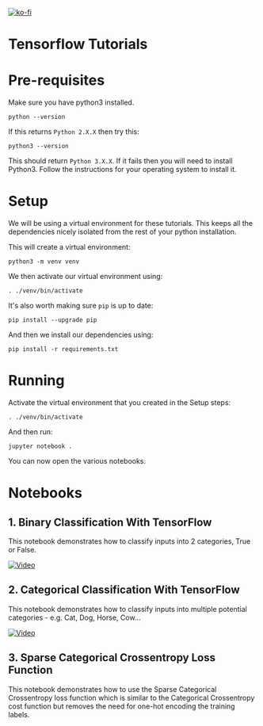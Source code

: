 [![ko-fi](https://ko-fi.com/img/githubbutton_sm.svg)](https://ko-fi.com/Z8Z734F5Y)
# Tensorflow Tutorials

# Pre-requisites

Make sure you have python3 installed.

```
python --version
```

If this returns `Python 2.X.X` then try this:

```
python3 --version
```

This should return `Python 3.X.X`. If it fails then you will need to install Python3. Follow the instructions for your operating system to install it.

# Setup

We will be using a virtual environment for these tutorials. This keeps all the dependencies nicely isolated from the rest of your python installation.

This will create a virtual environment:

```
python3 -m venv venv
```

We then activate our virtual environment using:

```
. ./venv/bin/activate
```

It's also worth making sure `pip` is up to date:

```
pip install --upgrade pip
```

And then we install our dependencies using:

```
pip install -r requirements.txt
```

# Running

Activate the virtual environment that you created in the Setup steps:

```
. ./venv/bin/activate
```

And then run:

```
jupyter notebook .
```

You can now open the various notebooks.

# Notebooks

## 1. Binary Classification With TensorFlow

This notebook demonstrates how to classify inputs into 2 categories, True or False.

[![Video](https://img.youtube.com/vi/olkRurD-_t4/0.jpg)](https://www.youtube.com/watch?v=olkRurD-_t4)

## 2. Categorical Classification With TensorFlow

This notebook demonstrates how to classify inputs into multiple potential categories - e.g. Cat, Dog, Horse, Cow...

[![Video](https://img.youtube.com/vi/LPPTi38Zfqc/0.jpg)](https://www.youtube.com/watch?v=LPPTi38Zfqc)

## 3. Sparse Categorical Crossentropy Loss Function

This notebook demonstrates how to use the Sparse Categorical Crossentropy loss function which is similar to the Categorical Crossentropy cost function but removes the need for one-hot encoding the training labels.
